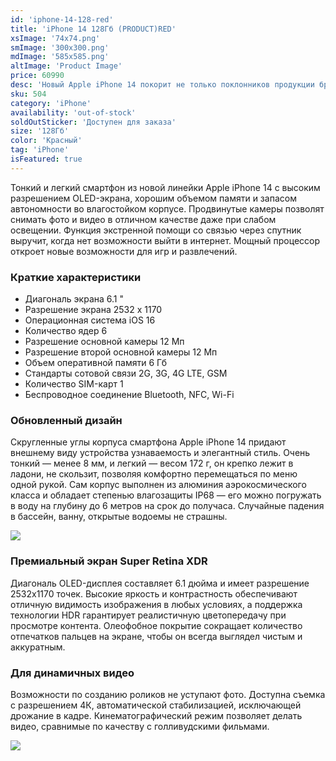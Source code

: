 ```yaml
---
id: 'iphone-14-128-red'
title: 'iPhone 14 128Гб (PRODUCT)RED'
xsImage: '74x74.png'
smImage: '300x300.png'
mdImage: '585x585.png'
altImage: 'Product Image'
price: 60990
desc: 'Новый Apple iPhone 14 покорит не только поклонников продукции бренда, но и тех, кто следит за трендами и знает толк в современных технологиях. Увеличенная производительность, долгое время автономной работы и еще большая производительность каждый день. Совмещая в себе все самые передовые технологии и фирменный дизайн от Apple, этот смартфон точно станет одним из самых выгодных приобретений этого года.'
sku: 504
category: 'iPhone'
availability: 'out-of-stock'
soldOutSticker: 'Доступен для заказа'
size: '128Гб'
color: 'Красный'
tag: 'iPhone'
isFeatured: true
---
```


Тонкий и легкий смартфон из новой линейки Apple iPhone 14 с высоким разрешением OLED-экрана, хорошим объемом памяти и запасом автономности во влагостойком корпусе. Продвинутые камеры позволят снимать фото и видео в отличном качестве даже при слабом освещении. Функция экстренной помощи со связью через спутник выручит, когда нет возможности выйти в интернет. Мощный процессор откроет новые возможности для игр и развлечений.

### Краткие характеристики

- Диагональ экрана	6.1 "
- Разрешение экрана	2532 x 1170
- Операционная система	iOS 16
- Количество ядер	6
- Разрешение основной камеры	12 Мп
- Разрешение второй основной камеры	12 Мп
- Объем оперативной памяти	6 Гб
- Стандарты сотовой связи	2G, 3G, 4G LTE, GSM
- Количество SIM-карт	1
- Беспроводное соединение	Bluetooth, NFC, Wi-Fi

### Обновленный дизайн

Скругленные углы корпуса смартфона Apple iPhone 14 придают внешнему виду устройства узнаваемость и элегантный стиль. Очень тонкий — менее 8 мм, и легкий — весом 172 г, он крепко лежит в ладони, не скользит, позволяя комфортно перемещаться по меню одной рукой. Сам корпус выполнен из алюминия аэрокосмического класса и обладает степенью влагозащиты IP68 — его можно погружать в воду на глубину до 6 метров на срок до получаса. Случайные падения в бассейн, ванну, открытые водоемы не страшны.

![](https://shop.mts.ru/upload/images/smartfon-apple-iphone-14-1.jpg)
### Премиальный экран Super Retina XDR

Диагональ OLED-дисплея составляет 6.1 дюйма и имеет разрешение 2532х1170 точек. Высокие яркость и контрастность обеспечивают отличную видимость изображения в любых условиях, а поддержка технологии HDR гарантирует реалистичную цветопередачу при просмотре контента. Олеофобное покрытие сокращает количество отпечатков пальцев на экране, чтобы он всегда выглядел чистым и аккуратным.

### Для динамичных видео

Возможности по созданию роликов не уступают фото. Доступна съемка с разрешением 4К, автоматической стабилизацией, исключающей дрожание в кадре. Кинематографический режим позволяет делать видео, сравнимые по качеству с голливудскими фильмами.

![](https://shop.mts.ru/upload/images/smartfon-apple-iphone-14-5.jpg)
